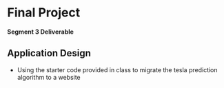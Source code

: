 # Final Project

**Segment 3 Deliverable**

## Application Design

- Using the starter code provided in class to migrate the tesla prediction algorithm to a website
